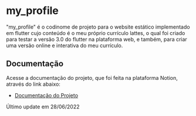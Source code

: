 # my_profile

"my_profile" é o codinome de projeto para o website estático implementado em flutter cujo conteúdo é o meu próprio currículo lattes, o qual foi criado para testar a versão 3.0 do flutter na plataforma web, e também, para criar uma versão online e interativa do meu currículo.

## Documentação

Acesse a documentação do projeto, que foi feita na plataforma Notion, através do link abaixo:

- [Documentação do Projeto](https://glitter-chalk-226.notion.site/Portf-lio-8ac77057681f4e96925158e469f422a5)

Último update em 28/06/2022